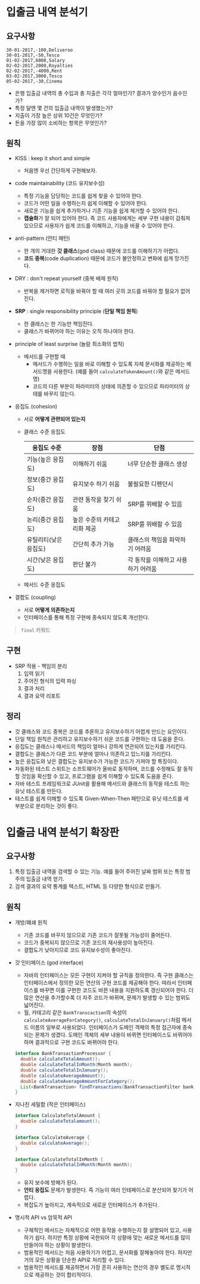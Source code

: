 # 입출금 내역 분석기

## 요구사항

```spreadsheet
30-01-2017,-100,Deliveroo
30-01-2017,-50,Tesco
01-02-2017,6000,Salary
02-02-2017,2000,Royalties
02-02-2017,-4000,Rent
03-02-2017,3000,Tesco
05-02-2017,-30,Cinema
```

- 은행 입출금 내역의 총 수입과 총 지출은 각각 얼마인가? 결과가 양수인가 음수인가?
- 특정 달엔 몇 건의 입출금 내역이 발생했는가?
- 지출이 가장 높은 상위 10건은 무엇인가?
- 돈을 가장 많이 소비하는 항목은 무엇인가?

## 원칙

- KISS : keep it short and simple

  - 처음엔 우선 간단하게 구현해보자.

- code maintainability (코드 유지보수성)
  - 특정 기능을 담당하는 코드를 쉽게 찾을 수 있어야 한다.
  - 코드가 어떤 일을 수행하는지 쉽게 이해할 수 있어야 한다.
  - 새로운 기능을 쉽게 추가하거나 기존 기능을 쉽게 제거할 수 있어야 한다.
  - **캡슐화**가 잘 되어 있어야 한다. 즉 코드 사용자에게는 세부 구현 내용이 감춰져 있으므로 사용자가 쉽게 코드를 이해하고, 기능을 바꿀 수 있어야 한다.
  
- anti-pattern (안티 패턴)
  - 한 개의 거대한 **갓 클래스**(god class) 때문에 코드를 이해하기가 어렵다.
  - **코드 중복**(code duplication) 때문에 코드가 불안정하고 변화에 쉽게 망가진다.
  
- DRY : don't repeat yourself (중복 배제 원칙)

  - 반복을 제거하면 로직을 바꿔야 할 때 여러 곳의 코드를 바꿔야 할 필요가 없어진다.

- **SRP** : single responsibility principle (**단일 책임 원칙**)

  - 한 클래스는 한 기능만 책임진다.
  - 클래스가 바뀌어야 하는 이유는 오직 하나여야 한다.

- principle of least surprise (놀람 최소화의 법칙)

  - 메서드를 구현할 때
    - 메서드가 수행하는 일을 바로 이해할 수 있도록 자체 문서화를 제공하는 메서드명을 사용한다. (예를 들어 `calculateTokenAmount()`와 같은 메서드명)
    - 코드의 다른 부분이 파라미터의 상태에 의존할 수 있으므로 파라미터의 상태를 바꾸지 않는다.

- 응집도 (cohesion)
  - 서로 **어떻게 관련되어 있는지**
  - 클래스 수준 응집도

    | 응집도 수준           | 장점                        | 단점                               |
    | --------------------- | --------------------------- | ---------------------------------- |
    | 기능(높은 응집도)     | 이해하기 쉬움               | 너무 단순한 클래스 생성            |
    | 정보(중간 응집도)     | 유지보수 하기 쉬움          | 불필요한 디펜던시                  |
    | 순차(중간 응집도)     | 관련 동작을 찾기 쉬움       | SRP를 위배할 수 있음               |
    | 논리(중간 응집도)     | 높은 수준의 카테고리화 제공 | SRP를 위배할 수 있음               |
    | 유틸리티(낮은 응집도) | 간단히 추가 가능            | 클래스의 책임을 파악하기 어려움    |
    | 시간(낮은 응집도)     | 판단 불가                   | 각 동작을 이해하고 사용하기 어려움 |

  - 메서드 수준 응집도

- 결합도 (coupling)
  
  - 서로 **어떻게 의존하는지**
  - 인터페이스를 통해 특정 구현에 종속되지 않도록 개선한다.

> `final` 키워드

## 구현

- SRP 적용 - 책임의 분리
  1. 입력 읽기
  2. 주어진 형식의 입력 파싱 
  3. 결과 처리
  4. 결과 요약 리포트

## 정리

- 갓 클래스와 코드 중복은 코드를 추론하고 유지보수하기 어렵게 만드는 요인이다.
- 단일 책임 원칙은 관리하고 유지보수하기 쉬운 코드를 구현하는 데 도움을 준다.
- 응집도는 클래스나 메서드의 책임이 얼마나 강하게 연관되어 있는지를 가리킨다.
- 결합도는 클래스가 다른 코드 부분에 얼마나 의존하고 있느지를 가리킨다.
- 높은 응집도와 낮은 결합도는 유지보수가 가능한 코드가 가져야 할 특징이다.
- 자동화된 테스트 스위트는 소프트웨어가 올바로 동작하며, 코드를 수정해도 잘 동작할 것임을 확신할 수 있고, 프로그램을 쉽게 이해할 수 있도록 도움을 준다.
- 자바 테스트 프레임워크로 JUnit을 활용해 메서드와 클래스의 동작을 테스트 하는 유닛 테스트를 만든다.
- 테스트를 쉽게 이해할 수 있도록 Given-When-Then 패턴으로 유닛 테스트를 세 부분으로 분리하는 것이 좋다.

# 입출금 내역 분석기 확장판

## 요구사항

1. 특정 입출금 내역을 검색할 수 있는 기능. 예를 들어 주어진 날짜 범위 또는 특정 범주의 입출금 내역 얻기.
2. 검색 결과의 요약 통계를 텍스트, HTML 등 다양한 형식으로 만들기.

## 원칙

- 개방/폐쇄 원칙

  - 기존 코드를 바꾸지 않으므로 기존 코드가 잘못될 가능성이 줄어든다.
  - 코드가 중복되지 않으므로 기존 코드의 재사용성이 높아진다.
  - 결합도가 낮아지므로 코드 유지보수성이 좋아진다.

- 갓 인터페이스 (god interface)

  - 자바의 인터페이스는 모든 구현이 지켜야 할 규칙을 정의한다. 즉 구현 클래스는 인터페이스에서 정의한 모든 연산의 구현 코드를 제공해야 한다. 따라서 인터페이스를 바꾸면 이를 구현한 코드도 바뀐 내용을 지원하도록 갱신되어야 한다. 더 많은 연산을 추가할수록 더 자주 코드가 바뀌며, 문제가 발생할 수 있는 범위도 넓어진다.
  - 월, 카테고리 같은 `BankTranscaction`의 속성이 `calculateAverageForCategory()`, `calculateTotalInJanuary()`처럼 메서드 이름의 일부로 사용되었다. 인터페이스가 도메인 객체의 특정 접근자에 종속되는 문제가 생겼다. 도메인 객체의 세부 내용이 바뀌면 인터페이스도 바뀌어야 하며 결과적으로 구현 코드도 바뀌어야 한다.

  ```java
  interface BankTransactionProcessor {
    double calculateTotalAmount();
    double calculateTotalInMonth(Month month);
    double calculateTotalInJanuary();
    double calculateAverageAmount();
    double calculateAverageAmountForCategory();
    List<BankTransaction> findTransactions(BankTransactionFilter bankTransactionFilter);
  }
  ```

- 지나친 세밀함 (작은 인터페이스)

  ```java
  interface CalculateTotalAmount {
    double calculateTotalamount();
  }
  
  interface CalculateAverage {
    double calculateAverage();
  }
  
  interface CalculateTotalInMonth {
    double calculateTotalInMonth(Month month);
  }
  ```

  - 유지 보수에 방해가 된다.
  - **안티 응집도** 문제가 발생한다. 즉 기능이 여러 인테페이스로 분산되어 찾기가 어렵다.
  - 복잡도가 높아지고, 계속적으로 새로운 인터페이스가 추가된다.

- 명시적 API vs 암묵적 API
  - 구체적인 메서드는 자체적으로 어떤 동작을 수행하는지 잘 설명되어 있고, 사용하기 쉽다. 하지만 특정 상황에 국한되어 각 상황에 맞는 새로운 메서드를 많이 만들어야 하는 상황이 발생한다.
  - 범용적인 메서드는 처음 사용하기가 어렵고, 문서화를 잘해놓아야 한다. 하지만 거의 모든 상황을 단순한 API로 처리할 수 있다.
  - 범용적인 메서드를 제공하면서 가장 흔히 사용하는 연산의 경우 별도로 명시적으로 제공하는 것이 합리적이다.